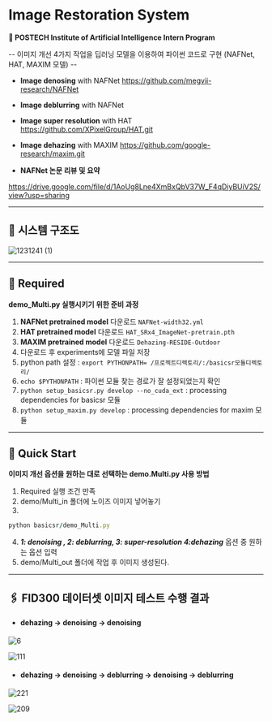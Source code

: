 # Image Restoration System
**🚀 POSTECH Institute of Artificial Intelligence Intern Program**

-- 이미지 개선 4가지 작업을 딥러닝 모델을 이용하여 파이썬 코드로 구현 (NAFNet, HAT, MAXIM 모델) --

* **Image denosing** with NAFNet https://github.com/megvii-research/NAFNet
* **Image deblurring** with NAFNet 
* **Image super resolution** with HAT https://github.com/XPixelGroup/HAT.git
* **Image dehazing** with MAXIM https://github.com/google-research/maxim.git

* **NAFNet 논문 리뷰 및 요약**

https://drive.google.com/file/d/1AoUg8Lne4XmBxQbV37W_F4qDiyBUiV2S/view?usp=sharing


---

## 📌 **시스템 구조도**
![1231241 (1)](https://github.com/midoi327/Image-Restoration-System/assets/50612011/6c351445-94dd-4986-93a2-e1bb8f871a3f)



---


## 📌 **Required**
**demo_Multi.py 실행시키기 위한 준비 과정**
1. **NAFNet pretrained model** 다운로드 ```NAFNet-width32.yml```
2. **HAT pretrained model** 다운로드 ```HAT_SRx4_ImageNet-pretrain.pth```
3. **MAXIM pretrained model** 다운로드 ```Dehazing-RESIDE-Outdoor```
4. 다운로드 후 experiments에 모델 파일 저장
5. python path 설정 : ```export PYTHONPATH= /프로젝트디렉토리/:/basicsr모듈디렉토리/```
6. ```echo $PYTHONPATH``` : 파이썬 모듈 찾는 경로가 잘 설정되었는지 확인
7. ```python setup_basicsr.py develop --no_cuda_ext``` : processing dependencies for basicsr 모듈
8. ```python setup_maxim.py develop``` : processing dependencies for maxim 모듈


---

## **📌 Quick Start**
**이미지 개선 옵션을 원하는 대로 선택하는 demo.Multi.py 사용 방법**

1. Required 실행 조건 만족
2. demo/Multi_in 폴더에 노이즈 이미지 넣어놓기
3. 
```ruby 
python basicsr/demo_Multi.py
``` 
4. ***1: denoising , 2: deblurring, 3: super-resolution 4:dehazing***  옵션 중 원하는 옵션 입력
5. demo/Multi_out 폴더에 작업 후 이미지 생성된다.

---

## **🖇️ FID300 데이터셋 이미지 테스트 수행 결과**

* #### dehazing -> denoising -> denoising

![6](https://github.com/midoi327/Image-Restoration-System/assets/50612011/6171e011-947e-4132-b335-e248da0919dd)

![111](https://github.com/midoi327/Image-Restoration-System/assets/50612011/3fdb968b-1325-4580-9ca9-e3c5034c3f77)

* #### dehazing -> denoising -> deblurring -> denoising -> deblurring

![221](https://github.com/midoi327/Image-Restoration-System/assets/50612011/96437b9e-0c11-4734-8cc8-1211345b94ac)


![209](https://github.com/midoi327/Image-Restoration-System/assets/50612011/35633aa8-bb86-4276-9112-f10034238cdd)





